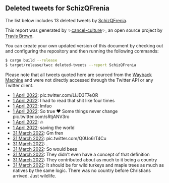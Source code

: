 ## Deleted tweets for SchizQFrenia

The list below includes 13 deleted tweets by
[SchizQFrenia](https://twitter.com/SchizQFrenia).



This report was generated by ✨[cancel-culture](https://github.com/travisbrown/cancel-culture)✨,
an open source project by [Travis Brown](https://twitter.com/travisbrown).

You can create your own updated version of this document by checking out and configuring the
repository and then running the following commands:

```bash
$ cargo build --release
$ target/release/twcc deleted-tweets --report SchizQFrenia
```

Please note that all tweets quoted here are sourced from the
[Wayback Machine](https://web.archive.org) and were not directly accessed through the Twitter API or
any Twitter client.

* [ 1 April 2022](https://web.archive.org/web/20220401053131/https://twitter.com/SchizQFrenia/status/1509765142778720259): pic.twitter.com/LlJD3T7eOR <!--1509765142778720259-->
* [ 1 April 2022](https://web.archive.org/web/20220401042758/https://twitter.com/SchizQFrenia/status/1509748261309108224): I had to read that shit like four times <!--1509748896758738967-->
* [ 1 April 2022](https://web.archive.org/web/20220401042758/https://twitter.com/SchizQFrenia/status/1509748261309108224): lmfao <!--1509748261309108224-->
* [ 1 April 2022](https://web.archive.org/web/20220401040759/https://twitter.com/SchizQFrenia/status/1509744032976715779): So true ♥️ Some things never change pic.twitter.com/sRtjANV3ro <!--1509744032976715779-->
* [ 1 April 2022](https://web.archive.org/web/20220401032010/https://twitter.com/SchizQFrenia/status/1509732098956877826): 🔥 <!--1509732098956877826-->
* [ 1 April 2022](https://web.archive.org/web/20220401010620/https://twitter.com/SchizQFrenia/status/1509698355034828800): saving the world <!--1509698355034828800-->
* [31 March 2022](https://web.archive.org/web/20220331222400/https://twitter.com/SchizQFrenia/status/1509655779980324866): Gm fren <!--1509655779980324866-->
* [31 March 2022](https://web.archive.org/web/20220331193024/https://twitter.com/SchizQFrenia/status/1509612095364800512): pic.twitter.com/Q0Uo6rT4Cu <!--1509612095364800512-->
* [31 March 2022](https://web.archive.org/web/20220331152933/https://twitter.com/SchizQFrenia/status/1509424312909971457): . <!--1509424312909971457-->
* [31 March 2022](https://web.archive.org/web/20220331083126/https://twitter.com/SchizQFrenia/status/1509355486667288578): So would bees <!--1509356586611122177-->
* [31 March 2022](https://web.archive.org/web/20220331111904/https://twitter.com/SchizQFrenia/status/1509353161848496135): They didn’t even have a concept of that definition <!--1509355486667288578-->
* [31 March 2022](https://web.archive.org/web/20220331111904/https://twitter.com/SchizQFrenia/status/1509353161848496135): They contributed about as much to it being a country <!--1509353161848496135-->
* [31 March 2022](https://web.archive.org/web/20220331125753/https://twitter.com/SchizQFrenia/status/1509352040237047811): It should be for wild turkeys and maple trees as much as natives by the same logic. There was no country before Christians arrived. Just wildlife. <!--1509352040237047811-->
